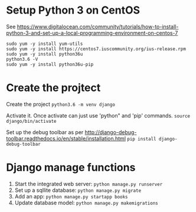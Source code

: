 # Setup Python 3 on CentOS

See https://www.digitalocean.com/community/tutorials/how-to-install-python-3-and-set-up-a-local-programming-environment-on-centos-7 
```shell
sudo yum -y install yum-utils
sudo yum -y install https://centos7.iuscommunity.org/ius-release.rpm
sudo yum -y install python36u
python3.6 -V
sudo yum -y install python36u-pip
```

# Create the projtect

Create the project
`python3.6 -m venv django`

Activate it. Once activate can just use 'python" and 'pip' commands.
`source django/bin/activate`

Set up the debug toolbar as per http://django-debug-toolbar.readthedocs.io/en/stable/installation.html
`pip install django-debug-toolbar`

# Django manage functions

1. Start the integrated web server: `python manage.py runserver`
1. Set up a sqllite database: `python manage.py migrate`
1. Add an app: `python manage.py startapp books`
1. Update database model: `python manage.py makemigrations`
